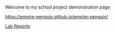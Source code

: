 <head>
    <link rel="shortcut icon" type="image/x-icon" href="/favicon.ico?">
</head>

Welcome to my school project demonstration page

https://empire-penguin.github.io/empire-penguin/

[Lab Reports](https://empire-penguin.github.io/lab-reports)